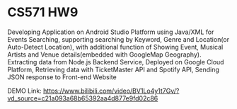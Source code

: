# CS571 HW9
Developing Application on Android Studio Platform using Java/XML for Events Searching, supporting searching by Keyword, Genre and Location(or Auto-Detect Location), with additional function of Showing Event, Musical Artists and Venue details(embedded with GoogleMap Geography).\
Extracting data from Node.js Backend Service, Deployed on Google Cloud Platform, Retrieving data with TicketMaster API and Spotify API, Sending JSON response to Front-end Website

DEMO Link: https://www.bilibili.com/video/BV1Lo4y1t7Gv/?vd_source=c21a093a68b65392aa4d877e9fd02c86
